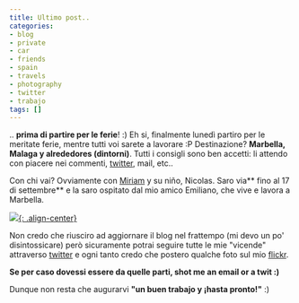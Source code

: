 ```yaml
---
title: Ultimo post..
categories:
- blog
- private
- car
- friends
- spain
- travels
- photography
- twitter
- trabajo
tags: []
---
```

.. **prima di partire per le ferie**! :) Eh si, finalmente lunedì partiro per
le meritate ferie, mentre tutti voi sarete a lavorare :P Destinazione?
**Marbella, Malaga y alrededores (dintorni)**. Tutti i consigli sono ben
accetti: li attendo con piacere nei commenti,
[twitter](http://twitter.com/diegor), mail, etc..

Con chi vai? Ovviamente con [Miriam](http://solomiri.blogspot.com/) y su niño,
Nicolas. Saro via** fino al 17 di settembre** e la saro ospitato dal mio amico
Emiliano, che vive e lavora a Marbella.

[![]({{site.url}}/images/marbella.jpg){: .align-center}]({{site.url}}/images/marbella.jpg)

  
Non credo che riusciro ad aggiornare il blog nel frattempo (mi devo un po'
disintossicare) però sicuramente potrai seguire tutte le mie "vicende"
attraverso [twitter](http://twitter.com/diegor) e ogni tanto credo che postero
qualche foto sul mio [flickr](http://www.flickr.com/photos/diegorusso/).

**Se per caso dovessi essere da quelle parti, shot me an email or a twit :)**

Dunque non resta che augurarvi **"un buen trabajo y ¡hasta pronto!"** :)

